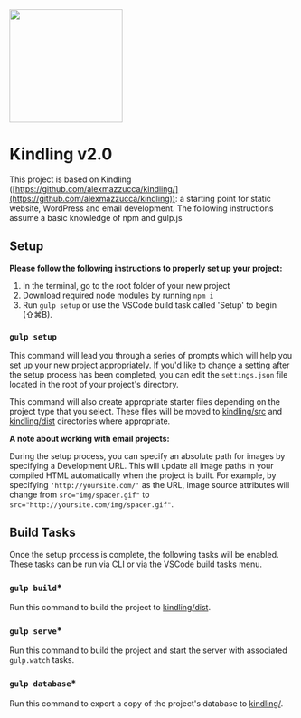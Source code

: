 <img src="https://user-images.githubusercontent.com/333020/69454644-a2dbdd80-0d34-11ea-8463-2c6b3337e277.png" width="200" height="200">

# Kindling v2.0

This project is based on Kindling ([https://github.com/alexmazzucca/kindling/](https://github.com/alexmazzucca/kindling)): a starting point for static website, WordPress and email development. The following instructions assume a basic knowledge of npm and gulp.js
  
## Setup

**Please follow the following instructions to properly set up your project:**

  1. In the terminal, go to the root folder of your new project
  2. Download required node modules by running `npm i`
  3. Run `gulp setup` or use the VSCode build task called 'Setup' to begin (⇧⌘B).

### `gulp setup`

This command will lead you through a series of prompts which will help you set up your new project appropriately. If you'd like to change a setting after the setup process has been completed, you can edit the `settings.json` file located in the root of your project's directory.

This command will also create appropriate starter files depending on the project type that you select. These files will be moved to [kindling/src](/src) and [kindling/dist](/dist) directories where appropriate.

**A note about working with email projects:**

During the setup process, you can specify an absolute path for images by specifying a Development URL. This will update all image paths in your compiled HTML automatically when the project is built. For example, by specifying `'http://yoursite.com/'` as the URL, image source attributes will change from `src="img/spacer.gif"` to `src="http://yoursite.com/img/spacer.gif"`.
  
## Build Tasks

Once the setup process is complete, the following tasks will be enabled. These tasks can be run via CLI or via the VSCode build tasks menu.

### `gulp build`*

Run this command to build the project to [kindling/dist](/dist).

### `gulp serve`*

Run this command to build the project and start the server with associated `gulp.watch` tasks.

### `gulp database`*

Run this command to export a copy of the project's database to [kindling/](/).